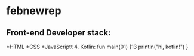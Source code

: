 # febnewrep
## Front-end Developer stack:
*HTML
﻿﻿*CSS
﻿﻿*JavaScriptt
4. Kotlin:
fun main(01) {13
    println("hi, kotlin!")
}
